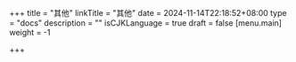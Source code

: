 +++
title = "其他"
linkTitle = "其他"
date = 2024-11-14T22:18:52+08:00
type = "docs"
description = ""
isCJKLanguage = true
draft = false
[menu.main]
    weight = -1

+++

